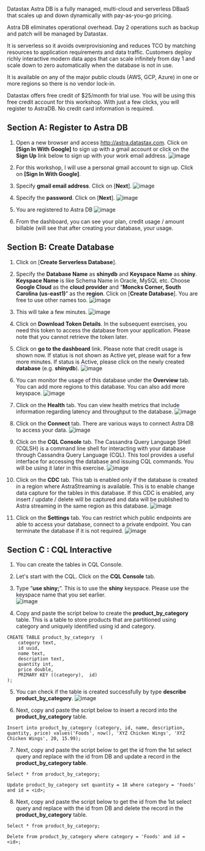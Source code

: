 Datastax Astra DB is a fully managed, multi-cloud and serverless DBaaS that scales up and down dynamically with pay-as-you-go pricing.  

Astra DB eliminates operational overhead.  Day 2 operations such as backup and patch will be managed by Datastax.  

It is serverless so it avoids overprovisioning and reduces TCO by matching resources to application requirements and data traffic.  Customers deploy richly interactive modern data apps that can scale infinitely from day 1 and scale down to zero automatically when the database is not in use.

It is available on any of the major public clouds (AWS, GCP, Azure) in one or more regions so there is no vendor lock-in. 

Datastax offers free credit of $25/month for trial use.   You will be using this free credit account for this workshop.   With just a few clicks,  you will register to AstraDB.   No credit card information is required. 

## Section A: Register to Astra DB

1. Open a new browser and access http://astra.datastax.com.  Click on **[Sign In With Google]** to sign up with a gmail account or click on the **Sign Up** link below to sign up with your work email address. 
![image](img/image1.png?raw=true)

2. For this workshop,  I will use a personal gmail account to sign up.  Click on **[Sign In With Google]**.

3. Specify **gmail email address**.   Click on [**Next**].
![image](img/image2.png?raw=true)

4. Specify the **password**.  Click on [**Next**].
![image](img/image3.png?raw=true)

5. You are registered to Astra DB
![image](img/image4.png?raw=true)

6. From the dashboard, you can see your plan, credit usage / amount billable (will see that after creating your database, your usage.

## Section B: Create Database 

1. Click on [**Create Serverless Database**].

2. Specify the **Database Name** as **shinydb** and **Keyspace Name** as **shiny**.   **Keyspace Name** is like Schema Name in Oracle, MySQL etc.   Choose **Google Cloud** as the **cloud provider** and “**Moncks Corner, South Carolina  (us-east1)**” as the **region**.  Click on [**Create Database**].   You are free to use other names too.
![image](img/image5.png?raw=true) 

3. This will take a few minutes.
![image](img/image6.png?raw=true)

4. Click on **Download Token Details**.   In the subsequent exercises,  you need this token to access the database from your application.    Please note that you cannot retrieve the token later. 

5. Click on **go to the dashboard** link.   Please note that credit usage is shown now.   If status is not shown as Active yet,  please wait for a few more minutes.  If status is Active,  please click on the newly created **database** (e.g. **shinydb**). 
![image](img/image7.png?raw=true)

6. You can monitor the usage of this database under the **Overview** tab.   You can add more regions to this database.  You can also add more keyspace.
![image](img/image8.png?raw=true)

7. Click on the **Health** tab.  You can view health metrics that include information regarding latency and throughput to the database.
![image](img/image9.png?raw=true)

8. Click on the **Connect** tab.   There are various ways to connect Astra DB to access your data.
![image](img/image10.png?raw=true)

9. Click on the **CQL Console** tab.  The Cassandra Query Language SHell (CQLSH) is a command line shell for interacting with your database through Cassandra Query Language (CQL). This tool provides a useful interface for accessing the database and issuing CQL commands.   You will be using it later in this exercise. 
![image](img/image11.png?raw=true)

10. Click on the **CDC** tab.   This tab is enabled only if the database is created in a region where AstraStreaming is available.   This is to enable change data capture for the tables in this database.  If this CDC is enabled,  any insert / update / delete will be captured and data will be published to Astra streaming in the same region as this database. 
![image](img/image12.png?raw=true)

11. Click on the **Settings** tab.    You can restrict which public endpoints are able to access your database,  connect to a private endpoint.  You can terminate the database if it is not required. 
![image](img/image13.png?raw=true)

## Section C : CQL Interactive 

1. You can create the tables in CQL Console.   

2. Let's start with the CQL.  Click on the **CQL Console** tab.

3. Type “**use shiny;**”.  This is to use the **shiny** keyspace.  Please use the keyspace name that you set earlier.  
![image](img/image14.png?raw=true) 

4. Copy and paste the script below to create the **product_by_category** table.   This is a table to store products that are partitioned using category and uniquely identified using id and category. 
```copy
CREATE TABLE product_by_category  (
    category text,
    id uuid,
    name text,
    description text,
    quantity int,
    price double,
    PRIMARY KEY ((category),  id)
);
```
5. You can check if the table is created successfully by type **describe product_by_category**.
![image](img/image15.png?raw=true)
 
6. Next, copy and paste the script below to insert a record into the **product_by_category** table.
```copy
Insert into product_by_category (category, id, name, description, quantity, price) values('Foods', now(), 'XYZ Chicken Wings', 'XYZ Chicken Wings', 20, 15.99);
```

7. Next, copy and paste the script below to get the id from the 1st select query and replace <id> with the id from DB and update a record in the **product_by_category table**.
```copy
Select * from product_by_category; 

Update product_by_category set quantity = 18 where category = 'Foods' and id = <id>;
```

8. Next, copy and paste the script below to get the id from the 1st select query and replace <id> with the id from DB and delete the record in the **product_by_category** table.
```copy
Select * from product_by_category; 

Delete from product_by_category where category = 'Foods' and id = <id>;
```


 
